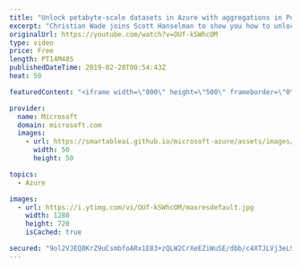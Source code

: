 ```yaml
---
title: "Unlock petabyte-scale datasets in Azure with aggregations in Power BI | Azure Friday"
excerpt: "Christian Wade joins Scott Hanselman to show you how to unlock petabyte-scale datasets in Azure with a way that was not previously possible. Learn how to use the aggregations feature in Power BI to enable interactive analysis over big data.  For more information:  Power BI Desktop September 2018 Feature"
originalUrl: https://youtube.com/watch?v=OUf-kSWhcOM
type: video
price: Free
length: PT14M48S
publishedDateTime: 2019-02-28T00:54:43Z
heat: 50

featuredContent: "<iframe width=\"800\" height=\"500\" frameborder=\"0\" src=\"https://www.youtube.com/embed/OUf-kSWhcOM\" allow=\"accelerometer; autoplay; encrypted-media; gyroscope; picture-in-picture\" allowfullscreen></iframe>"

provider:
  name: Microsoft
  domain: microsoft.com
  images:
    - url: https://smartableai.github.io/microsoft-azure/assets/images/organizations/microsoft.com-50x50.jpg
      width: 50
      height: 50

topics:
  - Azure

images:
  - url: https://i.ytimg.com/vi/OUf-kSWhcOM/maxresdefault.jpg
    width: 1280
    height: 720
    isCached: true

secured: "9ol2VJEQ8KrZ9uCsmbfoARx1E83+zQLW2CrXeEZiWuSE/dbb/c4XTJLVj3eL9pLNHs67z/Vgtn/Hqo7lweXBx3ZWMc+l//8rYiIOvYJgldhMoMLSSe7x59d7HWfSRIkjtnUF+oD6nyOeGCYFNH3HMMs3UC8LKxbdVPbjtAD0nUwyK2bfZKYZF4uH04WfMY/HAME6diGrnv1x4UOOeAXbdZjBfQMeZfT0S0SZFongNKTxJKpqhFPLiZ+e7Fk0R/EVD9d4Wz/GKoQTd0hOfcnGp91qElvr4epgRMthj1iE/BzQgTiqfU7EGwgrdqlLyV3QYKvMifMgApduFjXt9qwY0rwqySZ4ImFEk8b49dP3oIjPGlNjUq8tLrZSq6eBWK7nDV1RcKiAjMvah2Gok+9KrvwaT3SNztnXHfLnVeP4lf8=;B+cnq1cL7LdvwTsmjb8kCw=="
---
```


